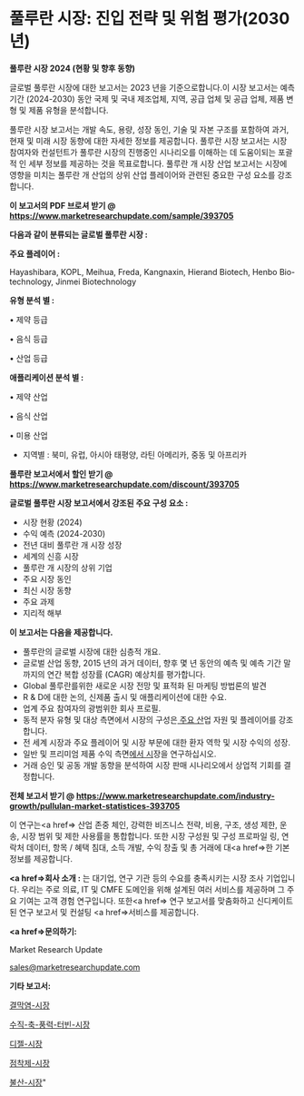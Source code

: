 # 풀루란 시장: 진입 전략 및 위험 평가(2030년)

<strong>풀루란 시장 2024 (현황 및 향후 동향)</strong>

글로벌 풀루란 시장에 대한 보고서는 2023 년을 기준으로합니다.이 시장 보고서는 예측 기간 (2024-2030) 동안 국제 및 국내 제조업체, 지역, 공급 업체 및 공급 업체, 제품 변형 및 제품 유형을 분석합니다.

풀루란 시장 보고서는 개발 속도, 용량, 성장 동인, 기술 및 자본 구조를 포함하여 과거, 현재 및 미래 시장 동향에 대한 자세한 정보를 제공합니다. 풀루란 시장 보고서는 시장 참여자와 컨설턴트가 풀루란 시장의 진행중인 시나리오를 이해하는 데 도움이되는 포괄적 인 세부 정보를 제공하는 것을 목표로합니다. 풀루란 개 시장 산업 보고서는 시장에 영향을 미치는 풀루란 개 산업의 상위 산업 플레이어와 관련된 중요한 구성 요소를 강조합니다.



<strong>이 보고서의 PDF 브로셔 받기 @ <a href=https://www.marketresearchupdate.com/sample/393705>https://www.marketresearchupdate.com/sample/393705</a></strong>



<strong>다음과 같이 분류되는 글로벌 풀루란 시장 :</strong>



<strong>주요 플레이어 :</strong>

Hayashibara, KOPL, Meihua, Freda, Kangnaxin, Hierand Biotech, Henbo Bio-technology, Jinmei Biotechnology



<strong>유형 분석 별 :</strong>

• 제약 등급

• 음식 등급

• 산업 등급



<strong>애플리케이션 분석 별 :</strong>

• 제약 산업

• 음식 산업

• 미용 산업

<ul>
  <li>지역별 : 북미, 유럽, 아시아 태평양, 라틴 아메리카, 중동 및 아프리카</li>
</ul>


<strong>풀루란 보고서에서 할인 받기 @ <a href=https://www.marketresearchupdate.com/discount/393705>https://www.marketresearchupdate.com/discount/393705</a></strong>



<strong>글로벌 풀루란 시장 보고서에서 강조된 주요 구성 요소 :</strong>
<ul>
  <li>시장 현황 (2024)</li>
  <li>수익 예측 (2024-2030)</li>
  <li>전년 대비 풀루란 개 시장 성장</li>
  <li>세계의 신흥 시장</li>
  <li>풀루란 개 시장의 상위 기업</li>
  <li>주요 시장 동인</li>
  <li>최신 시장 동향</li>
  <li>주요 과제</li>
  <li>지리적 해부</li>
</ul>


<strong>이 보고서는 다음을 제공합니다.</strong>
<ul>
  <li>풀루란의 글로벌 시장에 대한 심층적 개요.</li>
  <li>글로벌 산업 동향, 2015 년의 과거 데이터, 향후 몇 년 동안의 예측 및 예측 기간 말까지의 연간 복합 성장률 (CAGR) 예상치를 평가합니다.</li>
  <li>Global 풀루란를위한 새로운 시장 전망 및 표적화 된 마케팅 방법론의 발견</li>
  <li>R &amp; D에 대한 논의, 신제품 출시 및 애플리케이션에 대한 수요.</li>
  <li>업계 주요 참여자의 광범위한 회사 프로필.</li>
  <li>동적 분자 유형 및 대상 측면에서 시장의 구성은<a href=> 주요 산</a>업 자원 및 플레이어를 강조합니다.</li>
  <li>전 세계 시장과 주요 플레이어 및 시장 부문에 대한 환자 역학 및 시장 수익의 성장.</li>
  <li>일반 및 프리미엄 제품 수익 측면<a href=>에서 시</a>장을 연구하십시오.</li>
  <li>거래 승인 및 공동 개발 동향을 분석하여 시장 판매 시나리오에서 상업적 기회를 결정합니다.</li>
</ul>



<strong>전체 보고서 받기 @ <a href=https://www.marketresearchupdate.com/industry-growth/pullulan-market-statistices-393705>https://www.marketresearchupdate.com/industry-growth/pullulan-market-statistices-393705</a></strong>

이 연구는<a href=> 산업 존중</a> 체인, 강력한 비즈니스 전략, 비용, 구조, 생성 제한, 운송, 시장 범위 및 제한 사용률을 통합합니다. 또한 시장 구성원 및 구성 프로파일 링, 연락처 데이터, 항목 / 혜택 침대, 소득 개발, 수익 창출 및 총 거래에 대<a href=>한 기본 </a>정보를 제공합니다.



<strong><a href=>회사 소</a>개 :</strong>
는 대기업, 연구 기관 등의 수요를 충족시키는 시장 조사 기업입니다. 우리는 주로 의료, IT 및 CMFE 도메인을 위해 설계된 여러 서비스를 제공하며 그 주요 기여는 고객 경험 연구입니다. 또한<a href=> 연구 보</a>고서를 맞춤화하고 신디케이트 된 연구 보고서 및 컨설팅 <a href=>서비스</a>를 제공합니다.



<strong><a href=>문의하기:</a></strong>

Market Research Update

sales@marketresearchupdate.com



<strong>기타 보고서:</strong>

<a href=https://www.linkedin.com/pulse/결막염-시장-현재-및-미래-성장-2029-trend-tracking-tips-360-analysis/>결막염-시장</a>

<a href=https://www.linkedin.com/pulse/수직-축-풍력-터빈-시장-경쟁-분석-및-성장-잠재력-2029-k6ysf/>수직-축-풍력-터빈-시장</a>

<a href=https://www.linkedin.com/pulse/디젤-시장-세분화-연구-및-목표-고객2029년-analytics-alchemy-360-analysis-ghhsf/>디젤-시장</a>

<a href=https://www.linkedin.com/pulse/점착제-시장-경쟁-분석-및-성장-잠재력-2030-consumer-connection-chronicles-24--oofnf/>점착제-시장</a>

<a href=https://www.linkedin.com/pulse/불산-시장-경쟁-분석-및-성장-잠재력-2030-survey-savvy-insights-360-analysis-fb4df/>불산-시장</a>"
